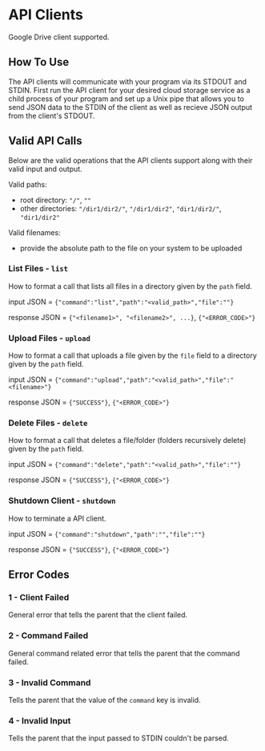 # API Clients
Google Drive client supported.

## How To Use 
The API clients will communicate with your program via its STDOUT and STDIN. First run the API client for your desired cloud storage service as a child process of your program and set up a Unix pipe that allows you to send JSON data to the STDIN of the client as well as recieve JSON output from the client's STDOUT. 

## Valid API Calls
Below are the valid operations that the API clients support along with their valid input and output.

Valid paths:
- root directory: `"/"`, `""`
- other directories: `"/dir1/dir2/"`, `"/dir1/dir2"`, `"dir1/dir2/"`, `"dir1/dir2"`

Valid filenames:
- provide the absolute path to the file on your system to be uploaded

### List Files - `list`
How to format a call that lists all files in a directory given by the `path` field.

input JSON = `{"command":"list","path":"<valid_path>","file":""}`

response JSON = `{"<filename1>", "<filename2>", ...}`, `{"<ERROR_CODE>"}`

### Upload Files - `upload`
How to format a call that uploads a file given by the `file` field to a directory given by the `path` field.

input JSON = `{"command":"upload","path":"<valid_path>","file":"<filename>"}`

response JSON = `{"SUCCESS"}`, `{"<ERROR_CODE>"}`

### Delete Files - `delete`
How to format a call that deletes a file/folder (folders recursively delete) given by the `path` field.

input JSON = `{"command":"delete","path":"<valid_path>","file":""}`

response JSON = `{"SUCCESS"}`, `{"<ERROR_CODE>"}`

### Shutdown Client - `shutdown`
How to terminate a API client.

input JSON = `{"command":"shutdown","path":"","file":""}`

response JSON = `{"SUCCESS"}`, `{"<ERROR_CODE>"}`

## Error Codes

### 1 - Client Failed
General error that tells the parent that the client failed.

### 2 - Command Failed
General command related error that tells the parent that the command failed.

### 3 - Invalid Command
Tells the parent that the value of the `command` key is invalid.

### 4 - Invalid Input
Tells the parent that the input passed to STDIN couldn't be parsed.
